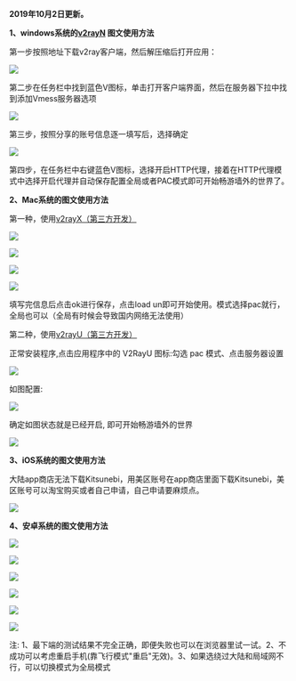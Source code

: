 **2019年10月2日更新。**

**1、windows系统的[v2rayN](https://github.com/2dust/v2rayN/releases/latest) 图文使用方法**

第一步按照地址下载v2ray客户端，然后解压缩后打开应用：

![](https://cdn.jsdelivr.net/gh/Alvin9999/PAC/ss/v2ray2.png)

第二步在任务栏中找到蓝色V图标，单击打开客户端界面，然后在服务器下拉中找到添加Vmess服务器选项

![](https://cdn.jsdelivr.net/gh/Alvin9999/PAC/ss/v2ray3.png)

第三步，按照分享的账号信息逐一填写后，选择确定

![](https://cdn.jsdelivr.net/gh/Alvin9999/PAC/ss/v2ray4.png)

第四步，在任务栏中右键蓝色V图标，选择开启HTTP代理，接着在HTTP代理模式中选择开启代理并自动保存配置全局或者PAC模式即可开始畅游墙外的世界了。

**2、Mac系统的图文使用方法**

第一种，使用[v2rayX（第三方开发）](https://github.com/insisttech/v2rayX-copy/releases) 

![](https://cdn.jsdelivr.net/gh/Alvin9999/PAC/v2ray/mac1.jpg)

![](https://cdn.jsdelivr.net/gh/Alvin9999/PAC/v2ray/mac2.jpg)

![](https://cdn.jsdelivr.net/gh/Alvin9999/PAC/v2ray/mac3.jpg)

![](https://cdn.jsdelivr.net/gh/Alvin9999/PAC/v2ray/mac4.jpg)

填写完信息后点击ok进行保存，点击load un即可开始使用。模式选择pac就行，全局也可以（全局有时候会导致国内网络无法使用）

第二种，使用[v2rayU（第三方开发）](https://github.com/yanue/V2rayU/releases)

正常安装程序,点击应用程序中的 V2RayU 图标:勾选 pac 模式、点击服务器设置

![](https://cdn.jsdelivr.net/gh/Alvin9999/PAC/v2ray/v2rayu1.png)

如图配置:

![](https://cdn.jsdelivr.net/gh/Alvin9999/PAC/v2ray/v2rayu2.png)

确定如图状态就是已经开启, 即可开始畅游墙外的世界

![](https://cdn.jsdelivr.net/gh/Alvin9999/PAC/v2ray/v2rayu3.png)

**3、iOS系统的图文使用方法**

大陆app商店无法下载Kitsunebi，用美区账号在app商店里面下载Kitsunebi，美区账号可以淘宝购买或者自己申请，自己申请要麻烦点。

![](https://cdn.jsdelivr.net/gh/Alvin9999/PAC/v2ray/v2ray5.png)

**4、安卓系统的图文使用方法**

![](https://cdn.jsdelivr.net/gh/Alvin9999/PAC/v2ray/az1.png)

![](https://cdn.jsdelivr.net/gh/Alvin9999/PAC/v2ray/az2.png)

![](https://cdn.jsdelivr.net/gh/Alvin9999/PAC/v2ray/az3.png)

![](https://cdn.jsdelivr.net/gh/Alvin9999/PAC/v2ray/az4.png)

![](https://cdn.jsdelivr.net/gh/Alvin9999/PAC/v2ray/az5.png)

![](https://cdn.jsdelivr.net/gh/Alvin9999/PAC/v2ray/az6.png)

注: 1、最下端的测试结果不完全正确，即便失败也可以在浏览器里试一试。2、不成功可以考虑重启手机(靠飞行模式"重启"无效)。3、如果选绕过大陆和局域网不行，可以切换模式为全局模式
